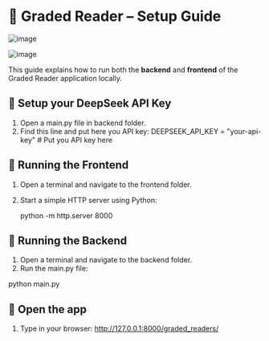 # 📖 Graded Reader – Setup Guide


![image](https://github.com/user-attachments/assets/fd498497-21d7-4649-9808-cdcabb9dc8b9)

![image](https://github.com/user-attachments/assets/6d242710-9635-4aec-ab6a-8099177a742a)


This guide explains how to run both the **backend** and **frontend** of the Graded Reader application locally.

## 🚀 Setup your DeepSeek API Key

1. Open a main.py file in backend folder.
2. Find this line and put here you API key: DEEPSEEK_API_KEY = "your-api-key" # Put you API key here

## 🚀 Running the Frontend

1. Open a terminal and navigate to the frontend folder.
2. Start a simple HTTP server using Python:

   python -m http.server 8000
## 🚀 Running the Backend

1. Open a terminal and navigate to the backend folder.
2.  Run the main.py file:

   python main.py

## 🚀 Open the app
1. Type in your browser: http://127.0.0.1:8000/graded_readers/

   
